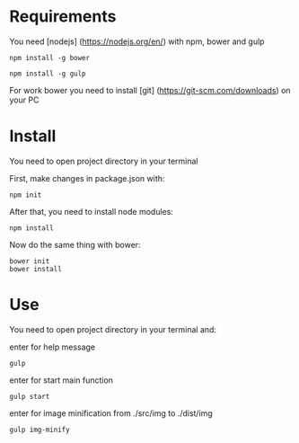 # Requirements

You need [nodejs] (https://nodejs.org/en/) with npm, bower and gulp

    npm install -g bower
    
    npm install -g gulp
    
For work bower you need to install [git] (https://git-scm.com/downloads) on your PC

# Install

You need to open project directory in your terminal

First, make changes in package.json with:

    npm init

After that, you need to install node modules:

    npm install

Now do the same thing with bower:

    bower init
    bower install

# Use

You need to open project directory in your terminal and:

enter for help message

    gulp

enter for start main function

    gulp start

enter for image minification from ./src/img to ./dist/img

    gulp img-minify
